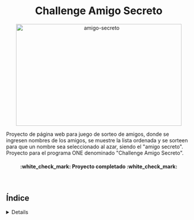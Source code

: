 <div align="center"> 
  <h1>Challenge Amigo Secreto</h1>
</div>

<p align="center">
<img width="450" height="277" alt="amigo-secreto" src="https://github.com/user-attachments/assets/a7e877eb-b934-41ff-9188-5ffc09b23579" />
</p>

Proyecto de página web para juego de sorteo de amigos, donde se ingresen nombres de los amigos, se muestre la lista ordenada y se sorteen para que un nombre sea seleccionado al azar, siendo el "amigo secreto". Proyecto para el programa ONE denominado "Challenge Amigo Secreto".


<h4 align="center">
:white_check_mark: Proyecto completado :white_check_mark:
</h4>

<br>

## Índice
<details>
<sumary>Mostrar / ocultar</sumary>


- [Funcionalidades del proyecto](#hammer-funcionalidades-del-proyecto)
- [Acceso y ejecución del proyecto](#file_folder-acceso-y-ejecucion-del-proyecto)
- [Posibles problemas y soluciones](#wrench-posibles-problemas-y-soluciones)
- [Tecnologías utilizadas](#white_check_mark-tecnologias-utilizadas)
- [Autor](#autor)


<details>

<br>

## :hammer: Funcionalidades del proyecto
- **`Añadir nombres en el campo de texto con el botón "Añadir"`**
<p align="center">
<img src="https://github.com/user-attachments/assets/08a6e3ea-904e-4998-9aac-0b12b1b4488f">
</p>

- **`Mostrar debajo la lista de amigos ingresados en orden`**
<p align="center">
<img src="https://github.com/user-attachments/assets/2cc12076-dd6f-4b50-94e9-0d67c7cd1163">
</p>

- **`Validación de entrada: impedir ingresar texto vacío y mostrar alerta`**
<p align="center">
<img src="https://github.com/user-attachments/assets/04ae0652-53fb-4b88-a10f-9a44b779375f">
</p>

- **`Sorteo aleatorio de nombres ingresados y mostrar resultado`**
<p align="center">
<img src="https://github.com/user-attachments/assets/43f1b0a1-715b-4533-a061-a2fdceffb71b">
</p>

- **`Mostrar amigos sorteados en la consola`**
<p align="center">
<img src="https://github.com/user-attachments/assets/f749e8bf-eb15-4ce2-9a7c-f0ef488d8fff">
</p>

<br>

## :file_folder: Acceso y ejecución del proyecto
**1.** Descargue o clone el repositorio.  
**2.** Ejecute el HTML en el navegador.  
**3.** Comience a añadir nombres y presione sortear.  
**4.** Abra la consola para verificar historial de sorteos.

<br>

## :wrench: Posibles problemas y soluciones
- **`Validaciones adicionales de entrada`**  
  Falta evitar números y símbolos.  
  **Solución:** implementación de validación de entrada que sólo admita letras, espacios y algunos carácteres.

- **`Nombres repetidos`**  
  Se pueden repetir nombres.  
  **Solución:** implementación de validación de entrada que no permita duplicados.

- **`Añadir con la tecla Enter`**  
  Sólo se puede añadir clickeando el botón "añadir" y no con Enter.  
  **Solución:** habilitar que al presionar Enter en el campo de texto, se agrege el nombre a la lista.

- **`Amigos sorteados repetidos`**  
  Los nombres sorteados pueden volver a sortearse.  
  **Solución:** implementar una función para no repetir nombres hasta agotar la lista.

- **`Sin botón de reinicio`**  
  Sólo se puede reiniciar al volver a cargar la página.  
  **Solución:** habilitar un botón de reinicio.

- **`Sorteos infinitos`**  
  No existe un límite de sorteos.  
  **Solución:** establecer un límite de sorteos.

<br>

## :white_check_mark: Tecnologías utilizadas
- **`HTML`**
- **`CSS`**
- **`JavaScript`**

<br><br>

## **Autor**
| |
|:--:|
| [<img src="https://github.com/user-attachments/assets/99f059f3-89cd-4ef2-8d2e-5e1411dd933d" width=115><br><sub>Arely Hernández</sub>](https://github.com/a6568of-dotcom)


